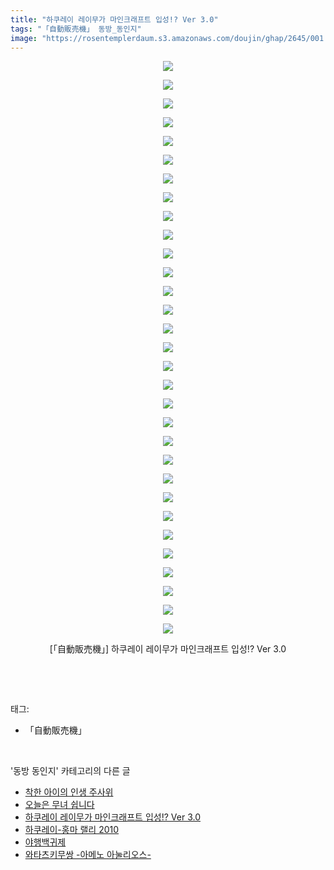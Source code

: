```yaml
---
title: "하쿠레이 레이무가 마인크래프트 입성!? Ver 3.0"
tags: "「自動販売機」 동방_동인지"
image: "https://rosentemplerdaum.s3.amazonaws.com/doujin/ghap/2645/001.jpg"
---
```

<div class="article">
<p style="text-align: center; clear: none; float: none;"><img src="{{ site.imgserver10 }}/ghap/2645/001.jpg"/></p>
<p style="text-align: center; clear: none; float: none;"><img src="{{ site.imgserver10 }}/ghap/2645/002.jpg"/></p>
<p style="text-align: center; clear: none; float: none;"><img src="{{ site.imgserver10 }}/ghap/2645/003.jpg"/></p>
<p style="text-align: center; clear: none; float: none;"><img src="{{ site.imgserver10 }}/ghap/2645/004.jpg"/></p>
<p style="text-align: center; clear: none; float: none;"><img src="{{ site.imgserver10 }}/ghap/2645/005.jpg"/></p>
<p style="text-align: center; clear: none; float: none;"><img src="{{ site.imgserver10 }}/ghap/2645/006.jpg"/></p>
<p style="text-align: center; clear: none; float: none;"><img src="{{ site.imgserver10 }}/ghap/2645/007.jpg"/></p>
<p style="text-align: center; clear: none; float: none;"><img src="{{ site.imgserver10 }}/ghap/2645/008.jpg"/></p>
<p style="text-align: center; clear: none; float: none;"><img src="{{ site.imgserver10 }}/ghap/2645/009.jpg"/></p>
<p style="text-align: center; clear: none; float: none;"><img src="{{ site.imgserver10 }}/ghap/2645/010.jpg"/></p>
<p style="text-align: center; clear: none; float: none;"><img src="{{ site.imgserver10 }}/ghap/2645/011.jpg"/></p>
<p style="text-align: center; clear: none; float: none;"><img src="{{ site.imgserver10 }}/ghap/2645/012.jpg"/></p>
<p style="text-align: center; clear: none; float: none;"><img src="{{ site.imgserver10 }}/ghap/2645/013.jpg"/></p>
<p style="text-align: center; clear: none; float: none;"><img src="{{ site.imgserver10 }}/ghap/2645/014.jpg"/></p>
<p style="text-align: center; clear: none; float: none;"><img src="{{ site.imgserver10 }}/ghap/2645/015.jpg"/></p>
<p style="text-align: center; clear: none; float: none;"><img src="{{ site.imgserver10 }}/ghap/2645/016.jpg"/></p>
<p style="text-align: center; clear: none; float: none;"><img src="{{ site.imgserver10 }}/ghap/2645/017.jpg"/></p>
<p style="text-align: center; clear: none; float: none;"><img src="{{ site.imgserver10 }}/ghap/2645/018.jpg"/></p>
<p style="text-align: center; clear: none; float: none;"><img src="{{ site.imgserver10 }}/ghap/2645/019.jpg"/></p>
<p style="text-align: center; clear: none; float: none;"><img src="{{ site.imgserver10 }}/ghap/2645/020.jpg"/></p>
<p style="text-align: center; clear: none; float: none;"><img src="{{ site.imgserver10 }}/ghap/2645/021.jpg"/></p>
<p style="text-align: center; clear: none; float: none;"><img src="{{ site.imgserver10 }}/ghap/2645/022.jpg"/></p>
<p style="text-align: center; clear: none; float: none;"><img src="{{ site.imgserver10 }}/ghap/2645/023.jpg"/></p>
<p style="text-align: center; clear: none; float: none;"><img src="{{ site.imgserver10 }}/ghap/2645/024.jpg"/></p>
<p style="text-align: center; clear: none; float: none;"><img src="{{ site.imgserver10 }}/ghap/2645/025.jpg"/></p>
<p style="text-align: center; clear: none; float: none;"><img src="{{ site.imgserver10 }}/ghap/2645/026.jpg"/></p>
<p style="text-align: center; clear: none; float: none;"><img src="{{ site.imgserver10 }}/ghap/2645/027.jpg"/></p>
<p style="text-align: center; clear: none; float: none;"><img src="{{ site.imgserver10 }}/ghap/2645/028.jpg"/></p>
<p style="text-align: center; clear: none; float: none;"><img src="{{ site.imgserver10 }}/ghap/2645/029.jpg"/></p>
<p style="text-align: center; clear: none; float: none;"><img src="{{ site.imgserver10 }}/ghap/2645/030.jpg"/></p>
<p style="text-align: center; clear: none; float: none;"><img src="{{ site.imgserver10 }}/ghap/2645/031.jpg"/></p>
<p style="text-align: center; clear: none; float: none;">[「自動販売機」] 하쿠레이 레이무가 마인크래프트 입성!? Ver 3.0</p>
<p><br/></p>
</div><br/>
<div class="tagTrail">
<p>태그: </p>
<ul>
<li>「自動販売機」</li>
</ul>
</div><br/>
<div class="another">
<p>'동방 동인지' 카테고리의 다른 글</p>
<ul>
<li><a href="/ghap_2649">착한 아이의 인생 주사위</a></li>
<li><a href="/ghap_2646">오늘은 무녀 쉽니다</a></li>
<li><a href="/ghap_2645">하쿠레이 레이무가 마인크래프트 입성!? Ver 3.0</a></li>
<li><a href="/ghap_2643">하쿠레이-홍마 랠리 2010</a></li>
<li><a href="/ghap_2642">야행백귀제</a></li>
<li><a href="/ghap_2641">와타츠키무쌍 -아메노 아눌리오스-</a></li>
</ul>
</div><br/>
<div class="cb_module cb_fluid">
<div class="cb_wrt cb_profile">
</div><!-- commentList close -->
</div><br/>
